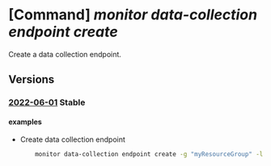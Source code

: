 # [Command] _monitor data-collection endpoint create_

Create a data collection endpoint.

## Versions

### [2022-06-01](/Resources/mgmt-plane/L3N1YnNjcmlwdGlvbnMve30vcmVzb3VyY2Vncm91cHMve30vcHJvdmlkZXJzL21pY3Jvc29mdC5pbnNpZ2h0cy9kYXRhY29sbGVjdGlvbmVuZHBvaW50cy97fQ==/2022-06-01.xml) **Stable**

<!-- mgmt-plane /subscriptions/{}/resourcegroups/{}/providers/microsoft.insights/datacollectionendpoints/{} 2022-06-01 -->

#### examples

- Create data collection endpoint
    ```bash
        monitor data-collection endpoint create -g "myResourceGroup" -l "eastus2euap" --name "myCollectionEndpoint" --public-network-access "Enabled"
    ```
